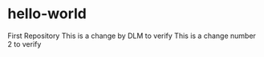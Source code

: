 # hello-world
First Repository
This is a change by DLM to verify
This is a change number 2 to verify